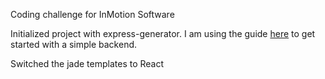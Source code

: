 Coding challenge for InMotion Software

Initialized project with express-generator. I am using the guide 
[here](https://mherman.org/blog/designing-a-restful-api-with-node-and-postgres/)
to get started with a simple backend.

Switched the jade templates to React
